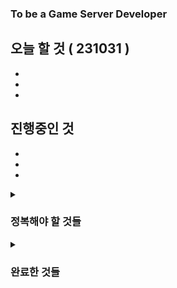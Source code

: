 ### To be a Game Server Developer 

## 오늘 할 것 ( 231031 )
-
-
-

## 진행중인 것
-
-
-


<details>
<summary><h3>정복해야 할 것들</h3></summary>
 
- 네트워크
  - ㅁㄴㅇㄹ
  - ㅁㄴㅇㄹ
- 데이터베이스
- 시스템프로그래밍
- 프로그래밍언어
- 코딩테스트
- 게임서버 포트폴리오

</details>


<details>
<summary><h3>완료한 것들</h3></summary>

 -
 -
 -
</details>

  

